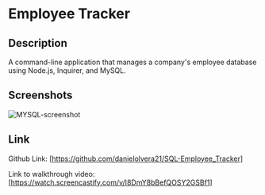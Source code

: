 # Employee Tracker

## Description

A command-line application that manages a company's employee database using Node.js, Inquirer, and MySQL.

## Screenshots

![MYSQL-screenshot](https://user-images.githubusercontent.com/83250389/134240101-ce077d43-1128-4b13-842a-59b608323577.png)

## Link

Github Link:
[https://github.com/danielolvera21/SQL-Employee_Tracker]

Link to walkthrough video:
[https://watch.screencastify.com/v/I8DmY8bBefQOSY2GSBf1]
